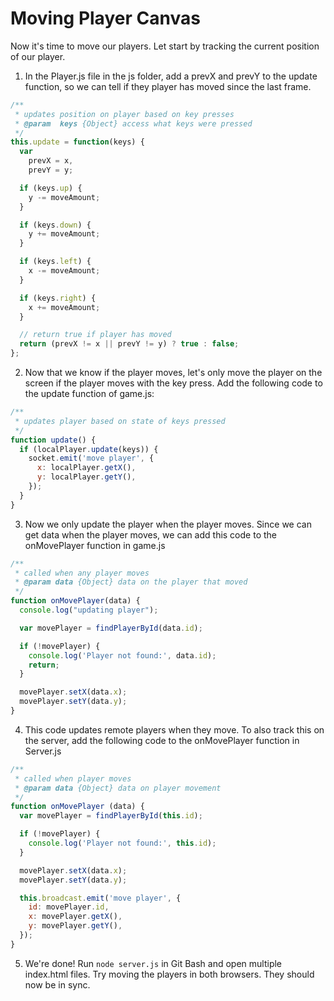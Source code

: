 # Moving Player Canvas 

Now it's time to move our players. Let start by tracking the current position of our player.

1.  In the Player.js file in the js folder, add a prevX and prevY to the 
    update function, so we can tell if they player has moved since the last frame.

```javascript
/**
 * updates position on player based on key presses
 * @param  keys {Object} access what keys were pressed
 */
this.update = function(keys) {
  var
    prevX = x,
    prevY = y;

  if (keys.up) {
    y -= moveAmount;
  }

  if (keys.down) {
    y += moveAmount;
  }

  if (keys.left) {
    x -= moveAmount;
  }

  if (keys.right) {
    x += moveAmount;
  }

  // return true if player has moved
  return (prevX != x || prevY != y) ? true : false;
};
```

2. Now that we know if the player moves, let's only move the player on the screen if the player moves with the key press. Add the following code to the update function of game.js:

```javascript
/**
 * updates player based on state of keys pressed
 */
function update() {
  if (localPlayer.update(keys)) {
    socket.emit('move player', {
      x: localPlayer.getX(),
      y: localPlayer.getY(),
    });
  }
}
```

3. Now we only update the player when the player moves. Since we can get data when the player moves, we can add this code to the onMovePlayer function in game.js

```javascript
/**
 * called when any player moves
 * @param data {Object} data on the player that moved
 */
function onMovePlayer(data) {
  console.log("updating player");

  var movePlayer = findPlayerById(data.id);

  if (!movePlayer) {
    console.log('Player not found:', data.id);
    return;
  }

  movePlayer.setX(data.x);
  movePlayer.setY(data.y);
}
```

4. This code updates remote players when they move. To also track this on the server, add the following code to the onMovePlayer function in Server.js

```javascript
/**
 * called when player moves
 * @param data {Object} data on player movement
 */
function onMovePlayer (data) {
  var movePlayer = findPlayerById(this.id);

  if (!movePlayer) {  
    console.log('Player not found:', this.id);
  }

  movePlayer.setX(data.x);
  movePlayer.setY(data.y);

  this.broadcast.emit('move player', {
    id: movePlayer.id,
    x: movePlayer.getX(),
    y: movePlayer.getY(),
  });
}
```

5. We're done! Run `node server.js` in Git Bash and open multiple index.html files. Try moving the players in both browsers. They should now be in sync.